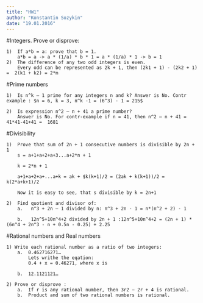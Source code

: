```yaml
---
title: "HW1"
author: "Konstantin Sozykin"
date: "19.01.2016"
---
```


#Integers. Prove or disprove:  

	1)  If a*b = a: prove that b = 1.
	    a*b = a -> a * (1/a) * b * 1 = a * (1/a) * 1 -> b = 1
	2)  The difference of any two odd integers is even. 
	    Every odd can be represented as 2k + 1, then (2k1 + 1) - (2k2 + 1) =  2(k1 + k2) = 2*m
	
#Prime numbers 

	1)  Is n^k – 1 prime for any integers n and k? Answer is No. Contr example : $n = 6, k = 3, n^k -1 = (6^3) - 1 = 215$
	
	2)  Is expression n^2 – n + 41 a prime number? 
	    Answer is No. For contr-example if n = 41, then n^2 – n + 41 = 41*41-41+41 =  1681
 	
#Divisibility 

	1)  Prove that sum of 2n + 1 consecutive numbers is divisible by 2n + 1
		s = a+1+a+2+a+3...a+2*n + 1
		
		k = 2*n + 1
		
		a+1+a+2+a+...a+k = ak + $k(k+1)/2 = (2ak + k(k+1))/2 = k(2*a+k+1)/2
		
		Now it is easy to see, that s divisible by k = 2n+1
		
	2)  Find quotient and divisor of: 
		a.   n^3 + 2n – 1 divided by n: n^3 + 2n - 1 = n*(n^2 + 2) - 1
		
		b.   12n^5+10n^4+2 divided by 2n + 1 :12n^5+10n^4+2 = (2n + 1) * (6n^4 + 2n^3 - n + 0.5n - 0.25) + 2.25

#Rational numbers and Real numbers
	
	1) Write each rational number as a ratio of two integers: 
		a.  0.462716271…
		    Lets writhe the eqation:
		    0.4 + x = 0.46271, where x is
		    
		b.  12.1121121… 
		
	2) Prove or disprove :  
		a.  If r is any rational number, then 3r2 − 2r + 4 is rational.  
		b.  Product and sum of two rational numbers is rational. 
